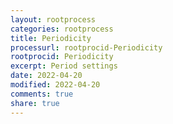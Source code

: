 ```yaml
---
layout: rootprocess
categories: rootprocess
title: Periodicity
processurl: rootprocid-Periodicity
rootprocid: Periodicity
excerpt: Period settings
date: 2022-04-20
modified: 2022-04-20
comments: true
share: true
---
```


